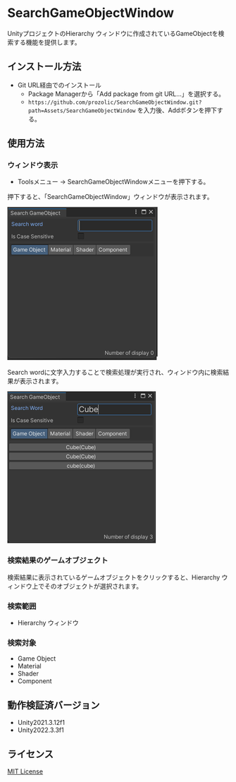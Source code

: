 # SearchGameObjectWindow

UnityプロジェクトのHierarchy ウィンドウに作成されているGameObjectを検索する機能を提供します。

## インストール方法

- Git URL経由でのインストール
  - Package Managerから「Add package from git URL...」を選択する。
  - `https://github.com/prozolic/SearchGameObjectWindow.git?path=Assets/SearchGameObjectWindow` を入力後、Addボタンを押下する。

## 使用方法

### ウィンドウ表示

- Toolsメニュー → SearchGameObjectWindowメニューを押下する。

押下すると、「SearchGameObjectWindow」ウィンドウが表示されます。

![SearchGameObjectWindow.png](Document/Image/SearchGameObjectWindow.png)

Search wordに文字入力することで検索処理が実行され、ウィンドウ内に検索結果が表示されます。

![SearchGameObjectWindow_result.png](Document/Image/SearchGameObjectWindow_result.png)

### 検索結果のゲームオブジェクト

検索結果に表示されているゲームオブジェクトをクリックすると、Hierarchy ウィンドウ上でそのオブジェクトが選択されます。

### 検索範囲

- Hierarchy ウィンドウ

### 検索対象

- Game Object
- Material
- Shader
- Component

## 動作検証済バージョン

- Unity2021.3.12f1
- Unity2022.3.3f1

## ライセンス

[MIT License](LICENSE)